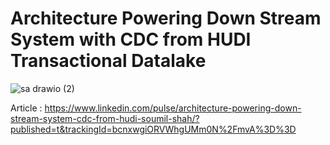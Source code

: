 
#  Architecture Powering Down Stream System with CDC from HUDI Transactional Datalake 

![sa drawio (2)](https://user-images.githubusercontent.com/39345855/222237760-490d5815-e331-4f7f-bc0c-963d80ad7c8b.png)

Article : https://www.linkedin.com/pulse/architecture-powering-down-stream-system-cdc-from-hudi-soumil-shah/?published=t&trackingId=bcnxwgiORVWhgUMm0N%2FmvA%3D%3D
